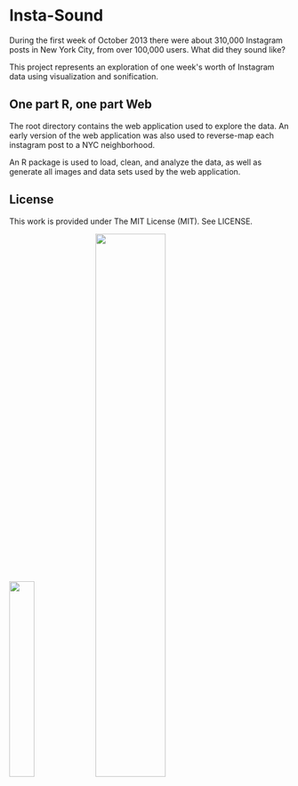 # Insta-Sound

During the first week of October 2013 there were about 310,000 Instagram posts in New York City, from over 100,000 users.
What did they sound like?

This project represents an exploration of one week's worth of Instagram data using visualization and sonification.


## One part R, one part Web

The root directory contains the web application used to explore the data. An early version of the web application
was also used to reverse-map each instagram post to a NYC neighborhood.

An R package is used to load, clean, and analyze the data, as well as generate all images and data sets
used by the web application.

## License

This work is provided under The MIT License (MIT). See LICENSE.

<img style="width: 30%" src="https://raw.github.com/yoni/insta-sound/gh-pages/images/nyc_map_all_posts.png" />
<img style="width: 50%" src="https://raw.github.com/yoni/insta-sound/gh-pages/images/nyc_tod_polar.png" />
